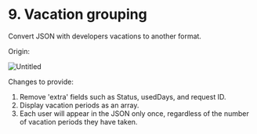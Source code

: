 # 9. Vacation grouping

Convert JSON with developers vacations to another format.

Origin:

![Untitled](https://s3-us-west-2.amazonaws.com/secure.notion-static.com/96528f01-c8d5-49d7-a4be-262c97980c52/Untitled.png)

Changes to provide:

1. Remove 'extra' fields such as Status, usedDays, and request ID.
2. Display vacation periods as an array.
3. Each user will appear in the JSON only once, regardless of the number of vacation periods they have taken.